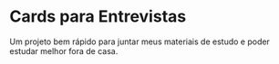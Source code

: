 # Cards para Entrevistas
 Um projeto bem rápido para juntar meus materiais de estudo e poder estudar melhor fora de casa.
